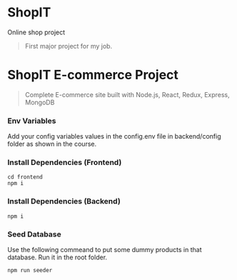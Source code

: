 # ShopIT
Online shop project

>First major project for my job.


# ShopIT E-commerce Project

> Complete E-commerce site built with Node.js, React, Redux, Express, MongoDB

### Env Variables

Add your config variables values in the config.env file in backend/config folder as shown in the course.

### Install Dependencies (Frontend)
```
cd frontend
npm i
```

### Install Dependencies (Backend)
```
npm i
```

### Seed Database
Use the following commeand to put some dummy products in that database.
Run it in the root folder.
```
npm run seeder
```

